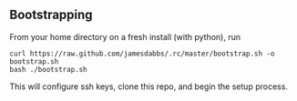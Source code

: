 ## Bootstrapping

From your home directory on a fresh install (with python), run

    curl https://raw.github.com/jamesdabbs/.rc/master/bootstrap.sh -o bootstrap.sh
    bash ./bootstrap.sh

This will configure ssh keys, clone this repo, and begin the setup process.
